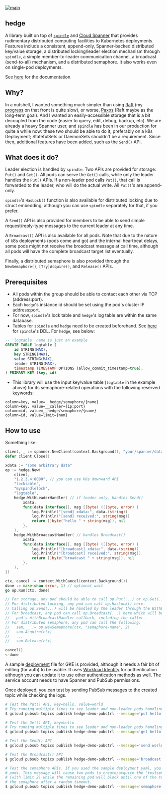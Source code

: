 [![main](https://github.com/flowerinthenight/hedge/actions/workflows/main.yml/badge.svg)](https://github.com/flowerinthenight/hedge/actions/workflows/main.yml)

## hedge
A library built on top of [`spindle`](https://github.com/flowerinthenight/spindle) and [Cloud Spanner](https://cloud.google.com/spanner) that provides rudimentary distributed computing facilities to Kubernetes deployments. Features include a consistent, append-only, Spanner-backed distributed key/value storage, a distributed locking/leader election mechanism through `spindle`, a simple member-to-leader communication channel, a broadcast (send-to-all) mechanism, and a distributed semaphore. It also works even on single-pod deployments.

See [here](https://pkg.go.dev/github.com/flowerinthenight/hedge) for the documentation.

## Why?
In a nutshell, I wanted something much simpler than using [Raft](https://raft.github.io/) (my [progress](https://github.com/flowerinthenight/testqrm) on that front is quite slow), or worse, [Paxos](https://en.wikipedia.org/wiki/Paxos_(computer_science)) (Raft maybe as the long-term goal). And I wanted an easily-accessible storage that is a bit decoupled from the code (easier to query, edit, debug, backup, etc). We are already a heavy Spanner user, and `spindle` has been in our production for quite a while now: these two should be able to do it, preferably on a k8s Deployment; StatefulSets or DaemonSets shouldn't be a requirement. Since then, additional features have been added, such as the `Send()` API.

## What does it do?
Leader election is handled by `spindle`. Two APIs are provided for storage: `Put()` and `Get()`. All pods can serve the `Get()` calls, while only the leader handles the `Put()` APIs. If a non-leader pod calls `Put()`, that call is forwarded to the leader, who will do the actual write. All `Put()`'s are append-only.

`spindle`'s `HasLock()` function is also available for distributed locking due to struct embedding, although you can use `spindle` separately for that, if you prefer.

A `Send()` API is also provided for members to be able to send simple request/reply-type messages to the current leader at any time.

A `Broadcast()` API is also available for all pods. Note that due to the nature of k8s deployments (pods come and go) and the internal heartbeat delays, some pods might not receive the broadcast message at call time, although all pods will have the complete broadcast target list eventually.

Finally, a distributed semaphore is also provided through the `NewSemaphore()`, `[Try]Acquire()`, and `Release()` APIs.

## Prerequisites
* All pods within the group should be able to contact each other via TCP (address:port).
* Each `hedge`'s instance id should be set using the pod's cluster IP address:port.
* For now, `spindle`'s lock table and `hedge`'s log table are within the same database.
* Tables for `spindle` and `hedge` need to be created beforehand. See [here](https://github.com/flowerinthenight/spindle#usage) for `spindle`'s DDL. For `hedge`, see below:

```sql
-- 'logtable' name is just an example
CREATE TABLE logtable (
    id STRING(MAX),
    key STRING(MAX),
    value STRING(MAX),
    leader STRING(MAX),
    timestamp TIMESTAMP OPTIONS (allow_commit_timestamp=true),
) PRIMARY KEY (key, id)
```

* This library will use the input key/value table (`logtable` in the example above) for its semaphore-related operations with the following reserved keywords:
```
column=key, value=__hedge/semaphore/{name}
column=key, value=__caller={ip:port}
column=id, value=__hedge/semaphore/{name}
column=id, value=limit={num}
```

## How to use
Something like:
```go
client, _ := spanner.NewClient(context.Background(), "your/spanner/database")
defer client.Close()

xdata := "some arbitrary data"
op := hedge.New(
    client,
    "1.2.3.4:8080", // you can use k8s downward API
    "locktable",
    "myspindlelock",
    "logtable",
    hedge.WithLeaderHandler( // if leader only, handles Send()
        xdata,
        func(data interface{}, msg []byte) ([]byte, error) {
            log.Println("[send] xdata:", data.(string))
            log.Println("[send] received:", string(msg))
            return []byte("hello " + string(msg)), nil
        },
    ),
    hedge.WithBroadcastHandler( // handles Broadcast()
        xdata,
        func(data interface{}, msg []byte) ([]byte, error) {
            log.Println("[broadcast] xdata:", data.(string))
            log.Println("[broadcast] received:", string(msg))
            return []byte("broadcast " + string(msg)), nil
        },
    ),
})

ctx, cancel := context.WithCancel(context.Background())
done := make(chan error, 1) // optional wait
go op.Run(ctx, done)

// For storage, any pod should be able to call op.Put(...) or op.Get(...) here.
// For distributed locking, any pod can call op.HasLock() here.
// Calling op.Send(...) will be handled by the leader through the WithLeaderHandler callback.
// For broadcast, any pod can call op.Broadcast(...) here which will be handled by each
//   pod's WithBroadcastHandler callback, including the caller.
// For distributed semaphore, any pod can call the following:
//   sem, _ := op.NewSemaphore(ctx, "semaphore-name", 2)
//   sem.Acquire(ctx)
//   ...
//   sem.Release(ctx)

cancel()
<-done
```

A sample [deployment](./deployment_template.yaml) file for GKE is provided, although it needs a fair bit of editing (for auth) to be usable. It uses [Workload Identity](https://cloud.google.com/kubernetes-engine/docs/how-to/workload-identity) for authentication although you can update it to use other authentication methods as well. The service account needs to have Spanner and PubSub permissions.

Once deployed, you can test by sending PubSub messages to the created topic while checking the logs.
```sh
# Test the Put() API, key=hello, value=world
# Try running multiple times to see leader and non-leader pods handling the messages.
$ gcloud pubsub topics publish hedge-demo-pubctrl --message='put hello world'

# Test the Get() API, key=hello
# Try running multiple times to see leader and non-leader pods handling the messages.
$ gcloud pubsub topics publish hedge-demo-pubctrl --message='get hello'

# Test the Send() API
$ gcloud pubsub topics publish hedge-demo-pubctrl --message='send world'

# Test the Broadcast() API
$ gcloud pubsub topics publish hedge-demo-pubctrl --message='broadcast hello'

# Test the semaphore APIs. If you used the sample deployment yaml, you have 3 running
# pods. This message will cause two pods to create/acquire the 'testsem' semaphore
# (with limit 2) while the remaining pod will block until one of the two will release
# the semaphore after a random timeout.
$ gcloud pubsub topics publish hedge-demo-pubctrl --message='semaphore testsem 2'
```
